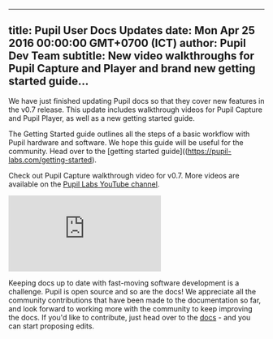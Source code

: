 ---
 title: Pupil User Docs Updates
 date: Mon Apr 25 2016 00:00:00 GMT+0700 (ICT)
 author: Pupil Dev Team
 subtitle: New video walkthroughs for Pupil Capture and Player and brand new getting started guide...
 ---

We have just finished updating Pupil docs so that they cover new features in the v0.7 release. This update includes walkthrough videos for Pupil Capture and Pupil Player, as well as a new getting started guide. 

The Getting Started guide outlines all the steps of a basic workflow with Pupil hardware and software. We hope this guide will be useful for the community. Head over to the [getting started guide]((https://pupil-labs.com/getting-started).

Check out Pupil Capture walkthrough video for v0.7. More videos are available on the [Pupil Labs YouTube channel](https://www.youtube.com/channel/UCO1Dx8T9sym3Dl2grS4fsFA).

<div class="Feature-video-container-16by9">
	<iframe class="Feature-video" src="https://www.youtube.com/embed/Fxll-vPFa90?rel=0" frameborder="0" allowfullscreen></iframe>
</div>

Keeping docs up to date with fast-moving software development is a challenge. Pupil is open source and so are the docs! We appreciate all the community contributions that have been made to the documentation so far, and look forward to working more with the community to keep improving the docs. If you'd like to contribute, just head over to the [docs](https://pupil-labs.com/docs) - and you can start proposing edits. 